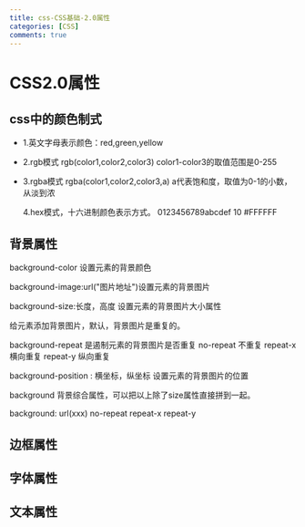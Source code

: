 ```yaml
---
title: css-CSS基础-2.0属性
categories: [CSS]
comments: true
---
```

# CSS2.0属性

## css中的颜色制式

- 1.英文字母表示颜色：red,green,yellow

- 2.rgb模式 rgb(color1,color2,color3)
  color1-color3的取值范围是0-255

- 3.rgba模式 rgba(color1,color2,color3,a)
  a代表饱和度，取值为0-1的小数，从淡到浓

  4.hex模式，十六进制颜色表示方式。
    0123456789abcdef   10
    #FFFFFF

## 背景属性

  background-color  设置元素的背景颜色

  background-image:url("图片地址")设置元素的背景图片

  background-size:长度，高度 设置元素的背景图片大小属性

  给元素添加背景图片，默认，背景图片是重复的。

  background-repeat  是遏制元素的背景图片是否重复
    no-repeat 不重复
    repeat-x  横向重复
    repeat-y  纵向重复
  
  background-position : 横坐标，纵坐标  设置元素的背景图片的位置


  background 背景综合属性，可以把以上除了size属性直接拼到一起。
  
  background: url(xxx) no-repeat repeat-x repeat-y






## 边框属性

## 字体属性

## 文本属性